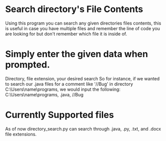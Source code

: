 # Search directory's File Contents
Using this program you can search any given directories files contents,
this is useful in case you have multiple files and remember the line of code you are looking for but don't remember which file it is inside of.
# Simply enter the given data when prompted.
Directory, file extension, your desired search
So for instance, if we wanted to search our .java files for a comment like '//Bug' in directory C:\Users\name\programs, we would input the following:
C:\Users\name\programs, .java, //Bug
# Currently Supported files
As of now directory_search.py can search through .java, .py, .txt, and .docx file extensions.
